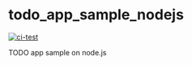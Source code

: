 # todo_app_sample_nodejs

[![ci-test](https://github.com/toms74209200/todo_app_sample_nodejs/actions/workflows/actions.yml/badge.svg)](https://github.com/toms74209200/todo_app_sample_nodejs/actions/workflows/actions.yml)

TODO app sample on node.js

